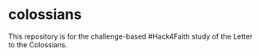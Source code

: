 # colossians
This repository is for the challenge-based #Hack4Faith study of the Letter to the Colossians.
